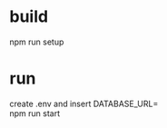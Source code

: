 # build
npm run setup
# run 
create .env and insert DATABASE_URL=<neon prisma url> <br/>
npm run start
